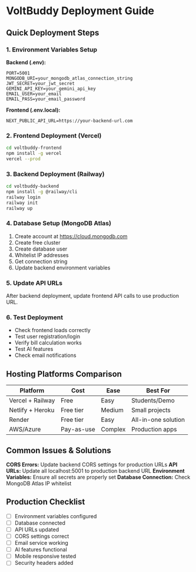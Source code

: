 # VoltBuddy Deployment Guide

## Quick Deployment Steps

### 1. Environment Variables Setup
**Backend (.env):**
```
PORT=5001
MONGODB_URI=your_mongodb_atlas_connection_string
JWT_SECRET=your_jwt_secret
GEMINI_API_KEY=your_gemini_api_key
EMAIL_USER=your_email
EMAIL_PASS=your_email_password
```

**Frontend (.env.local):**
```
NEXT_PUBLIC_API_URL=https://your-backend-url.com
```

### 2. Frontend Deployment (Vercel)
```bash
cd voltbuddy-frontend
npm install -g vercel
vercel --prod
```

### 3. Backend Deployment (Railway)
```bash
cd voltbuddy-backend
npm install -g @railway/cli
railway login
railway init
railway up
```

### 4. Database Setup (MongoDB Atlas)
1. Create account at https://cloud.mongodb.com
2. Create free cluster
3. Create database user
4. Whitelist IP addresses
5. Get connection string
6. Update backend environment variables

### 5. Update API URLs
After backend deployment, update frontend API calls to use production URL.

### 6. Test Deployment
- Check frontend loads correctly
- Test user registration/login
- Verify bill calculation works
- Test AI features
- Check email notifications

## Hosting Platforms Comparison

| Platform | Cost | Ease | Best For |
|----------|------|------|----------|
| Vercel + Railway | Free | Easy | Students/Demo |
| Netlify + Heroku | Free tier | Medium | Small projects |
| Render | Free tier | Easy | All-in-one solution |
| AWS/Azure | Pay-as-use | Complex | Production apps |

## Common Issues & Solutions

**CORS Errors:** Update backend CORS settings for production URLs
**API URLs:** Update all localhost:5001 to production backend URL
**Environment Variables:** Ensure all secrets are properly set
**Database Connection:** Check MongoDB Atlas IP whitelist

## Production Checklist
- [ ] Environment variables configured
- [ ] Database connected
- [ ] API URLs updated
- [ ] CORS settings correct
- [ ] Email service working
- [ ] AI features functional
- [ ] Mobile responsive tested
- [ ] Security headers added
